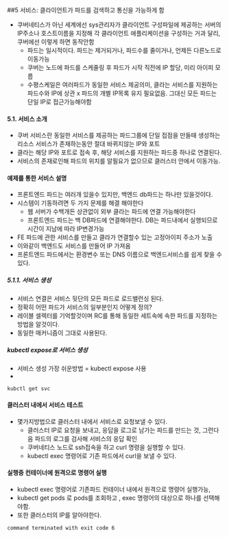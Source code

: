 ##5 서비스: 클라이언트가 파드를 검색하고 통신을 가능하게 함
 - 쿠버네티스가 아닌 세계에선 sys관리자가 클라이언트 구성파일에 제공하는 서버의 IP주소나 호스트이름을 지정해 각 클라이언트 애플리케이션을 구성하는 거과 달리, 쿠버에선 이렇게 하면 동작안함
    - 파드는 일시적이다. 파드는 제거되거나, 파드수를 줄이거나, 언제든 다른노드로 이동가능
    - 쿠버는 노드에 파드를 스케줄링 후 파드가 시작 직전에 IP 할당, 미리 아이피 모름
    - 수평스케일은 여러파드가 동일한 서비스 제공의미, 클라는 서비스를 지원하는 파드수와 IP에 상관 x 파드의 개별 IP목록 유지 필요없음. 그대신 모든 파드는 단일 IP로 접근가능해야함
    
#### 5.1. 서비스 소개
 - 쿠버 서비스란 동일한 서비스를 제공하는 파드그룹에 단일 접점을 만들때 생성하는 리소스 서비스가 존재하는동안 절대 바뀌지않는 IP와 포트
 - 클라는 해당 IP와 포트로 접속 후, 해당 서비스를 지원하는 파드중 하나로 연결된다.
 - 서비스의 존재로인해 파드의 위치를 알필요가 없으므로 클러스터 안에서 이동가능.

#### 예제를 통한 서비스 설명
 - 프론트엔드 파드는 여러개 있을수 있지만, 백엔드 db파드는 하나만 있을것이다.
 - 시스템이 기동하려면 두 가지 문제를 해결 해야한다
    - 웹 서버가 수백개든 상관없이 외부 클라는 파드에 연결 가능해야한다
    - 프론트엔드 파드는 백 DB파드에 연결해야한다. DB는 파드내에서 실행되므로 시간이 지남에 따라 IP변경가능
 - FE 파드에 관한 서비스를 만들고 클라가 연결할수 있는 고정아이피 주소가 노출
 - 이와같이 백엔드도 서비스를 만들어 IP 가져옴
 - 프론트엔드 파드에서는 환경변수 또는 DNS 이름으로 백엔드서비스를 쉽게 찾을 수 있다.

##### 5.1.1. 서비스 생성
 - 서비스 연결은 서비스 뒷단의 모든 파드로 로드밸런싱 된다.
 - 정확히 어떤 파드가 서비스의 일부분인지 어떻게 정의?
 - 레이블 셀렉터를 기억할것이며 RC를 통해 동일한 세트속에 속한 파드를 지정하는 방법을 알것이다.
 - 동일한 매커니즘이 그대로 사용된다.

##### kubectl expose로 서비스 생성
 - 서비스 생성 가장 쉬운방법 = kubectl expose 사용
 -
```
kubctl get svc 
```

#### 클러스터 내에서 서비스 테스트
 - 몇가지방법으로 클러스터 내에서 서비스로 요청보낼 수 있다.
    - 클러스터 IP로 요청을 보내고, 응답을 로그로 남가는 파드를 만드는 것, 그런다음 파드의 로그를 검사해 서비스의 응답 확인
    - 쿠버네티스 노드로 ssh접속을 하고  curl 명령을 실행할 수 있다.
    - kubectl exec 명령어로 기존 파드에서 curl을 보낼 수 있다.
   
#### 실행중 컨테이너에 원격으로 명령어 실행
 - kubectl exec 명령어로 기존파드 컨테이너 내에서 원격으로 명령어 실행가능,
 - kubectl get pods 로 pods를 조회하고 , exec 명령어의 대상으로 하나를 선택해야함.
 - 또한 클러스터의 IP를 알아야한다.

```
command terminated with exit code 6
```